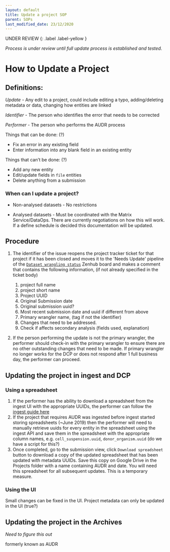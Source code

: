 ```yaml
---
layout: default
title: Update a project SOP
parent: SOPs
last_modified_date: 23/12/2020
---
```


UNDER REVIEW 
{: .label .label-yellow }

*Process is under review until full update process is established and tested.*

# How to Update a Project

## Definitions:

*Update* - Any edit to a project, could include editing a typo, adding/deleting metadata or data, changing how entities are linked

*Identifier* - The person who identifies the error that needs to be corrected

*Performer* -  The person who performs the AUDR process

Things that can be done: (?)
* Fix an error in any existing field 
* Enter information into any blank field in an existing entity

Things that can’t be done: (?)
* Add any new entity
* Edit/update fields in `file` entities
* Delete anything from a submission

### When can I update a project?

* Non-analysed datasets - No restrictions

* Analysed datasets - Must be coordinated with the Matrix Service/DataOps. There are currently negotiations on how this will work. If a define schedule is decided this documentation will be updated.

## Procedure
1. The identifier of the issue reopens the project tracker ticket for that project if it has been closed and moves it to the 'Needs Update' pipeline of the [`Dataset wrangling status`](https://github.com/ebi-ait/hca-ebi-wrangler-central#workspaces/dataset-wrangling-status-5f994cb88e0805001759d2e9/board?repos=261790554) Zenhub board and makes a comment that contains the following information, (if not already specified in the ticket body)
    1. project full name
    1. project short name 
    1. Project UUID
    1. Original Submission date
    1. Original submission uuid?
    1. Most recent submission date and uuid if different from above
    1. Primary wrangler name, (tag if not the identifier)
    1. Changes that need to be addressed. 
    1. Check if affects secondary analysis (fields used, explanation)

1. If the person performing the update is not the primary wrangler, the performer should check-in with the primary wrangler to ensure there are no other outstanding changes that need to be made. If primary wrangler no longer works for the DCP or does not respond after 1 full business day, the performer can proceed.

## Updating the project in ingest and DCP


### Using a spreadsheet

1. If the performer has the ability to download a spreadsheet from the ingest UI with the appropriate UUIDs, the performer can follow the [ingest guide here](https://github.com/HumanCellAtlas/ingest-central/wiki/Updating-Metadata-through-Spreadsheets)
1. If the project that requires AUDR was ingested before ingest started storing spreadsheets (~June 2019) then the performer will need to manually retrieve uuids for every entity in the spreadsheet using the ingest API and save them in the spreadsheet with the appropriate column names, e.g. `cell_suspension.uuid`, `donor_organism.uuid` (do we have a script for this?)
1. Once completed, go to the submission view, click  `Download spreadsheet` button to download a copy of the updated spreadsheet that has been updated with metadata UUIDs. Save this copy on Google Drive in the Projects folder with a name containing AUDR and date. You will need this spreadsheet for all subsequent updates. This is a temporary measure.

### Using the UI

Small changes can be fixed in the UI. Project metadata can only be updated in the UI (true?)

## Updating the project in the Archives

*Need to figure this out*

formerly known as AUDR
